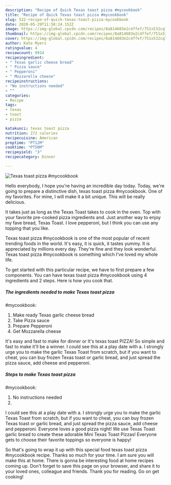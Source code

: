 ```yaml
---
description: "Recipe of Quick Texas toast pizza #mycookbook"
title: "Recipe of Quick Texas toast pizza #mycookbook"
slug: 522-recipe-of-quick-texas-toast-pizza-mycookbook
date: 2020-05-29T11:58:24.152Z
image: https://img-global.cpcdn.com/recipes/8a814603e2c4ffef/751x532cq70/texas-toast-pizza-mycookbook-recipe-main-photo.jpg
thumbnail: https://img-global.cpcdn.com/recipes/8a814603e2c4ffef/751x532cq70/texas-toast-pizza-mycookbook-recipe-main-photo.jpg
cover: https://img-global.cpcdn.com/recipes/8a814603e2c4ffef/751x532cq70/texas-toast-pizza-mycookbook-recipe-main-photo.jpg
author: Kate Myers
ratingvalue: 4
reviewcount: 9914
recipeingredient:
- " Texas garlic cheese bread"
- " Pizza sauce"
- " Pepperoni"
- " Mozzarella cheese"
recipeinstructions:
- "No instructions needed"
- ""
categories:
- Recipe
tags:
- texas
- toast
- pizza

katakunci: texas toast pizza 
nutrition: 272 calories
recipecuisine: American
preptime: "PT12M"
cooktime: "PT50M"
recipeyield: "3"
recipecategory: Dinner

---
```



![Texas toast pizza
#mycookbook](https://img-global.cpcdn.com/recipes/8a814603e2c4ffef/751x532cq70/texas-toast-pizza-mycookbook-recipe-main-photo.jpg)

Hello everybody, I hope you're having an incredible day today. Today, we're going to prepare a distinctive dish, texas toast pizza
#mycookbook. One of my favorites. For mine, I will make it a bit unique. This will be really delicious.

It takes just as long as the Texas Toast takes to cook in the oven. Top with your favorite pre-cooked pizza ingredients and. Just another way to enjoy my fave bread, Texas Toast. I love pepperoni, but I think you can use any topping that you like.

Texas toast pizza
#mycookbook is one of the most popular of recent trending foods in the world. It's easy, it is quick, it tastes yummy. It is appreciated by millions every day. They're fine and they look wonderful. Texas toast pizza
#mycookbook is something which I've loved my whole life.


To get started with this particular recipe, we have to first prepare a few components. You can have texas toast pizza
#mycookbook using 4 ingredients and 2 steps. Here is how you cook that.

<!--inarticleads1-->

##### The ingredients needed to make Texas toast pizza
#mycookbook:

1. Make ready  Texas garlic cheese bread
1. Take  Pizza sauce
1. Prepare  Pepperoni
1. Get  Mozzarella cheese


It&#39;s easy and fast to make for dinner or It&#39;s texas toast PIZZA! So simple and fast to make it&#39;ll be a winner. I could see this at a play date with a. I strongly urge you to make the garlic Texas Toast from scratch, but if you want to cheat, you can buy frozen Texas toast or garlic bread, and just spread the pizza sauce, add cheese and pepperoni. 

<!--inarticleads2-->

##### Steps to make Texas toast pizza
#mycookbook:

1. No instructions needed
1. 


I could see this at a play date with a. I strongly urge you to make the garlic Texas Toast from scratch, but if you want to cheat, you can buy frozen Texas toast or garlic bread, and just spread the pizza sauce, add cheese and pepperoni. Everyone loves a good pizza night! We use Texas Toast garlic bread to create these adorable Mini Texas Toast Pizzas! Everyone gets to choose their favorite toppings so everyone is happy! 

So that's going to wrap it up with this special food texas toast pizza
#mycookbook recipe. Thanks so much for your time. I am sure you will make this at home. There is gonna be interesting food at home recipes coming up. Don't forget to save this page on your browser, and share it to your loved ones, colleague and friends. Thank you for reading. Go on get cooking!
